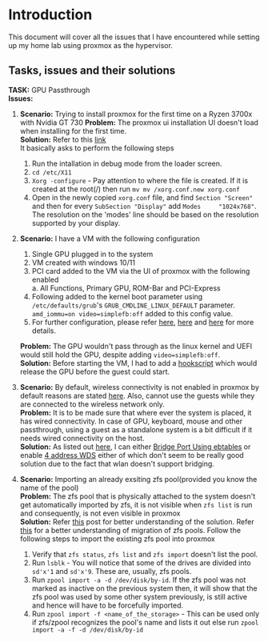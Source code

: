# Introduction

This document will cover all the issues that I have encountered while setting up my home lab using proxmox as the hypervisor.


## Tasks, issues and their solutions

**TASK:** GPU Passthrough  
**Issues:**  
1. **Scenario:** Trying to install proxmox for the first time on a Ryzen 3700x with Nvidia GT 730
   **Problem:** The proxmox ui installation UI doesn't load when installing for the first time.  
   **Solution:** Refer to this [link](https://robertoviola.cloud/2020/04/16/proxmox-no-screen-during-installation/)  
   It basically asks to perform the following steps
   1. Run the intallation in debug mode from the loader screen.
   2. `cd /etc/X11`
   3. `Xorg -configure` - Pay attention to where the file is created. If it is created at the root(/) then run `mv mv /xorg.conf.new xorg.conf`
   4. Open in the newly copied `xorg.conf` file, and find `Section "Screen"` and then for every `SubSection "Display"` add `Modes     "1024x768"`. The resolution on the 'modes' line should be based on the resolution supported by your display.
2. **Scenario:** I have a VM with the following configuration  
   1. Single GPU plugged in to the system
   2. VM created with windows 10/11
   3. PCI card added to the VM via the UI of proxmox with the following enabled  
      a. All Functions, Primary GPU, ROM-Bar and PCI-Express
   4. Following added to the kernel boot parameter using `/etc/defaults/grub`'s `GRUB_CMDLINE_LINUX_DEFAULT` parameter. `amd_iommu=on video=simplefb:off` added to this config value.
   5. For further configuration, please refer [here](https://pve.proxmox.com/pve-docs/pve-admin-guide.html#qm_pci_passthrough), [here](https://pve.proxmox.com/wiki/Pci_passthrough) and [here](https://forum.proxmox.com/threads/gpu-passthrough-issues-after-upgrade-to-7-2.109051/) for more details.  
    
   **Problem:** The GPU wouldn't pass through as the linux kernel and UEFI would still hold the GPU, despite adding `video=simplefb:off`.  
   **Solution:** Before starting the VM, I had to add a [hookscript](https://pve.proxmox.com/pve-docs/pve-admin-guide.html#_hookscripts) which would release the GPU before the guest could start.
3. **Scenario:** By default, wireless connectivity is not enabled in proxmox by default reasons are stated [here](https://pve.proxmox.com/wiki/WLAN). Also, cannot use the guests while they are connected to the wireless network only.    
   **Problem:** It is to be made sure that where ever the system is placed, it has wired connectivity. In case of GPU, keyboard, mouse and other passthrough, using a guest as a standalone system is a bit difficult if it needs wired connectivity on the host.  
   **Solution:** As listed out [here](https://pve.proxmox.com/wiki/WLAN), I can either [Bridge Port Using ebtables](https://pve.proxmox.com/wiki/WLAN#Bridge_Port_Using_ebtables) or enable [4 address WDS](https://pve.proxmox.com/wiki/WLAN#4_address_mode_.28WDS.29) either of which don't seem to be really good solution due to the fact that wlan doesn't support bridging.
4. **Scenario:** Importing an already exsiting zfs pool(provided you know the name of the pool)  
   **Problem:** The zfs pool that is physically attached to the system doesn't get automatically imported by zfs, it is not visible when `zfs list` is run and consequently, is not even visible in proxmox  
   **Solution:** Refer [this](https://forum.proxmox.com/threads/zpool-import-a-no-pools-available.72861/) post for better understanding of the solution. Refer [this](https://docs.oracle.com/cd/E19253-01/819-5461/gbchy/index.html) for a better understanding of migration of zfs pools. Follow the following steps to import the existing zfs pool into proxmox
   1. Verify that `zfs status`, `zfs list` and `zfs import` doesn't list the pool.
   2. Run `lsblk` - You will notice that some of the drives are divided into `sd'x'1` and `sd'x'9`. These are, usually, zfs pools.
   3. Run `zpool import -a -d /dev/disk/by-id`. If the zfs pool was not marked as inactive on the previous system then, it will show that the zfs pool was used by some other system previously, is still active and hence will have to be forcefully imported.
   4. Run `zpool import -f <name_of_the_storage>` - This can be used only if zfs/zpool recognizes the pool's name and lists it out else run `zpool import -a -f -d /dev/disk/by-id`
